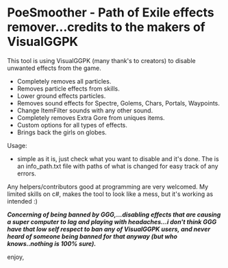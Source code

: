 # PoeSmoother - Path of Exile effects remover...credits to the makers of VisualGGPK

This tool is using VisualGGPK (many thank's to creators) to disable unwanted effects from the game.


- Completely removes all particles.
- Removes particle effects from skills.
- Lower ground effects particles.
- Removes sound effects for Spectre, Golems, Chars, Portals, Waypoints.
- Change ItemFilter sounds with any other sound.
- Completely removes Extra Gore from uniques items.
- Custom options for all types of effects.
- Brings back the girls on globes.


Usage:

- simple as it is, just check what you want to disable and it's done.
The is an info_path.txt file with paths of what is changed for easy track of any errors.

Any helpers/contributors good at programming are very welcomed. 
My limited skills on c#, makes the tool to look like a mess, but it's working as intended :)


***Concerning of being banned by GGG,...disabling effects that are causing a super computer to lag and playing with headaches...i don't think GGG have that low self respect to ban any of VisualGGPK users, and never heard of someone being banned for that anyway (but who knows..nothing is 100% sure).***


enjoy,
